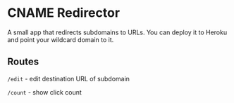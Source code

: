 # CNAME Redirector

A small app that redirects subdomains to URLs. You can deploy it to Heroku and point your wildcard domain to it.

## Routes

`/edit` - edit destination URL of subdomain

`/count` - show click count
